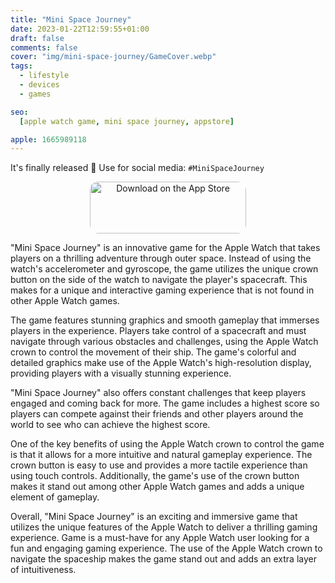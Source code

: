 ```yaml
---
title: "Mini Space Journey"
date: 2023-01-22T12:59:55+01:00
draft: false
comments: false
cover: "img/mini-space-journey/GameCover.webp"
tags:
  - lifestyle
  - devices
  - games

seo:
  [apple watch game, mini space journey, appstore]

apple: 1665989118
---
```


It's finally released 🎉 Use for social media: `#MiniSpaceJourney`

<p align="center">
    <a href="https://apps.apple.com/us/app/mini-space-journey/id1665989118?itsct=apps_box_badge&amp;itscg=30200" style="display: inline-block; overflow: hidden; border-radius: 13px; width: 250px; height: 83px;"><img src="https://tools.applemediaservices.com/api/badges/download-on-the-app-store/black/en-us?size=250x83&amp;releaseDate=1674345600" alt="Download on the App Store" style="border-radius: 13px; width: 250px; height: 83px;"></a>
</p>

"Mini Space Journey" is an innovative game for the Apple Watch that takes players on a thrilling adventure through outer space. Instead of using the watch's accelerometer and gyroscope, the game utilizes the unique crown button on the side of the watch to navigate the player's spacecraft. This makes for a unique and interactive gaming experience that is not found in other Apple Watch games.

The game features stunning graphics and smooth gameplay that immerses players in the experience. Players take control of a spacecraft and must navigate through various obstacles and challenges, using the Apple Watch crown to control the movement of their ship. The game's colorful and detailed graphics make use of the Apple Watch's high-resolution display, providing players with a visually stunning experience.

"Mini Space Journey" also offers constant challenges that keep players engaged and coming back for more. The game includes a highest score so players can compete against their friends and other players around the world to see who can achieve the highest score.

One of the key benefits of using the Apple Watch crown to control the game is that it allows for a more intuitive and natural gameplay experience. The crown button is easy to use and provides a more tactile experience than using touch controls. Additionally, the game's use of the crown button makes it stand out among other Apple Watch games and adds a unique element of gameplay.

Overall, "Mini Space Journey" is an exciting and immersive game that utilizes the unique features of the Apple Watch to deliver a thrilling gaming experience. Game is a must-have for any Apple Watch user looking for a fun and engaging gaming experience. The use of the Apple Watch crown to navigate the spaceship makes the game stand out and adds an extra layer of intuitiveness.
